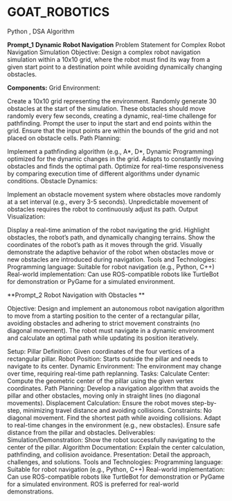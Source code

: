 # GOAT_ROBOTICS
Python , DSA  Algorithm

**Prompt_1**
**Dynamic Robot Navigation**
Problem Statement for Complex Robot Navigation Simulation
Objective: Design a complex robot navigation simulation within a 10x10 grid, where the robot must find its way from a given start point to a destination point while avoiding dynamically changing obstacles.

**Components:**
Grid Environment:

Create a 10x10 grid representing the environment.
Randomly generate 30 obstacles at the start of the simulation. These obstacles should move randomly every few seconds, creating a dynamic, real-time challenge for pathfinding.
Prompt the user to input the start and end points within the grid.
Ensure that the input points are within the bounds of the grid and not placed on obstacle cells.
Path Planning:

Implement a pathfinding algorithm (e.g., A*, D*, Dynamic Programming) optimized for the dynamic changes in the grid.
Adapts to constantly moving obstacles and finds the optimal path.
Optimize for real-time responsiveness by comparing execution time of different algorithms under dynamic conditions.
Obstacle Dynamics:

Implement an obstacle movement system where obstacles move randomly at a set interval (e.g., every 3-5 seconds).
Unpredictable movement of obstacles requires the robot to continuously adjust its path.
Output Visualization:

Display a real-time animation of the robot navigating the grid.
Highlight obstacles, the robot’s path, and dynamically changing terrains.
Show the coordinates of the robot’s path as it moves through the grid.
Visually demonstrate the adaptive behavior of the robot when obstacles move or new obstacles are introduced during navigation.
Tools and Technologies:
Programming language: Suitable for robot navigation (e.g., Python, C++)
Real-world implementation: Can use ROS-compatible robots like TurtleBot for demonstration or PyGame for a simulated environment.

**Prompt_2
Robot Navigation with Obstacles **

Objective: Design and implement an autonomous robot navigation algorithm to move from a starting position to the center of a rectangular pillar, avoiding obstacles and adhering to strict movement constraints (no diagonal movement). The robot must navigate in a dynamic environment and calculate an optimal path while updating its position iteratively.

Setup:
Pillar Definition: Given coordinates of the four vertices of a rectangular pillar.
Robot Position: Starts outside the pillar and needs to navigate to its center.
Dynamic Environment: The environment may change over time, requiring real-time path replanning.
Tasks:
Calculate Center: Compute the geometric center of the pillar using the given vertex coordinates.
Path Planning: Develop a navigation algorithm that avoids the pillar and other obstacles, moving only in straight lines (no diagonal movements).
Displacement Calculation: Ensure the robot moves step-by-step, minimizing travel distance and avoiding collisions.
Constraints:
No diagonal movement.
Find the shortest path while avoiding collisions.
Adapt to real-time changes in the environment (e.g., new obstacles).
Ensure safe distance from the pillar and obstacles.
Deliverables:
Simulation/Demonstration: Show the robot successfully navigating to the center of the pillar.
Algorithm Documentation: Explain the center calculation, pathfinding, and collision avoidance.
Presentation: Detail the approach, challenges, and solutions.
Tools and Technologies:
Programming language: Suitable for robot navigation (e.g., Python, C++)
Real-world implementation: Can use ROS-compatible robots like TurtleBot for demonstration or PyGame for a simulated environment. ROS is preferred for real-world demonstrations.
